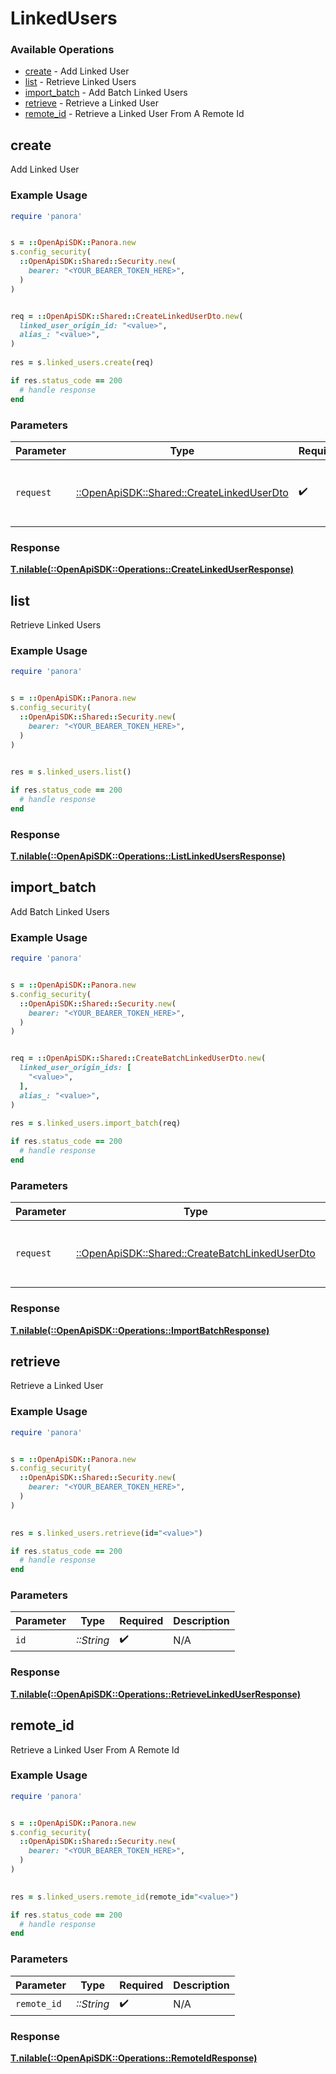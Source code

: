# LinkedUsers


### Available Operations

* [create](#create) - Add Linked User
* [list](#list) - Retrieve Linked Users
* [import_batch](#import_batch) - Add Batch Linked Users
* [retrieve](#retrieve) - Retrieve a Linked User
* [remote_id](#remote_id) - Retrieve a Linked User From A Remote Id

## create

Add Linked User

### Example Usage

```ruby
require 'panora'


s = ::OpenApiSDK::Panora.new
s.config_security(
  ::OpenApiSDK::Shared::Security.new(
    bearer: "<YOUR_BEARER_TOKEN_HERE>",
  )
)


req = ::OpenApiSDK::Shared::CreateLinkedUserDto.new(
  linked_user_origin_id: "<value>",
  alias_: "<value>",
)
    
res = s.linked_users.create(req)

if res.status_code == 200
  # handle response
end

```

### Parameters

| Parameter                                                                               | Type                                                                                    | Required                                                                                | Description                                                                             |
| --------------------------------------------------------------------------------------- | --------------------------------------------------------------------------------------- | --------------------------------------------------------------------------------------- | --------------------------------------------------------------------------------------- |
| `request`                                                                               | [::OpenApiSDK::Shared::CreateLinkedUserDto](../../models/shared/createlinkeduserdto.md) | :heavy_check_mark:                                                                      | The request object to use for the request.                                              |


### Response

**[T.nilable(::OpenApiSDK::Operations::CreateLinkedUserResponse)](../../models/operations/createlinkeduserresponse.md)**


## list

Retrieve Linked Users

### Example Usage

```ruby
require 'panora'


s = ::OpenApiSDK::Panora.new
s.config_security(
  ::OpenApiSDK::Shared::Security.new(
    bearer: "<YOUR_BEARER_TOKEN_HERE>",
  )
)

    
res = s.linked_users.list()

if res.status_code == 200
  # handle response
end

```


### Response

**[T.nilable(::OpenApiSDK::Operations::ListLinkedUsersResponse)](../../models/operations/listlinkedusersresponse.md)**


## import_batch

Add Batch Linked Users

### Example Usage

```ruby
require 'panora'


s = ::OpenApiSDK::Panora.new
s.config_security(
  ::OpenApiSDK::Shared::Security.new(
    bearer: "<YOUR_BEARER_TOKEN_HERE>",
  )
)


req = ::OpenApiSDK::Shared::CreateBatchLinkedUserDto.new(
  linked_user_origin_ids: [
    "<value>",
  ],
  alias_: "<value>",
)
    
res = s.linked_users.import_batch(req)

if res.status_code == 200
  # handle response
end

```

### Parameters

| Parameter                                                                                         | Type                                                                                              | Required                                                                                          | Description                                                                                       |
| ------------------------------------------------------------------------------------------------- | ------------------------------------------------------------------------------------------------- | ------------------------------------------------------------------------------------------------- | ------------------------------------------------------------------------------------------------- |
| `request`                                                                                         | [::OpenApiSDK::Shared::CreateBatchLinkedUserDto](../../models/shared/createbatchlinkeduserdto.md) | :heavy_check_mark:                                                                                | The request object to use for the request.                                                        |


### Response

**[T.nilable(::OpenApiSDK::Operations::ImportBatchResponse)](../../models/operations/importbatchresponse.md)**


## retrieve

Retrieve a Linked User

### Example Usage

```ruby
require 'panora'


s = ::OpenApiSDK::Panora.new
s.config_security(
  ::OpenApiSDK::Shared::Security.new(
    bearer: "<YOUR_BEARER_TOKEN_HERE>",
  )
)

    
res = s.linked_users.retrieve(id="<value>")

if res.status_code == 200
  # handle response
end

```

### Parameters

| Parameter          | Type               | Required           | Description        |
| ------------------ | ------------------ | ------------------ | ------------------ |
| `id`               | *::String*         | :heavy_check_mark: | N/A                |


### Response

**[T.nilable(::OpenApiSDK::Operations::RetrieveLinkedUserResponse)](../../models/operations/retrievelinkeduserresponse.md)**


## remote_id

Retrieve a Linked User From A Remote Id

### Example Usage

```ruby
require 'panora'


s = ::OpenApiSDK::Panora.new
s.config_security(
  ::OpenApiSDK::Shared::Security.new(
    bearer: "<YOUR_BEARER_TOKEN_HERE>",
  )
)

    
res = s.linked_users.remote_id(remote_id="<value>")

if res.status_code == 200
  # handle response
end

```

### Parameters

| Parameter          | Type               | Required           | Description        |
| ------------------ | ------------------ | ------------------ | ------------------ |
| `remote_id`        | *::String*         | :heavy_check_mark: | N/A                |


### Response

**[T.nilable(::OpenApiSDK::Operations::RemoteIdResponse)](../../models/operations/remoteidresponse.md)**

